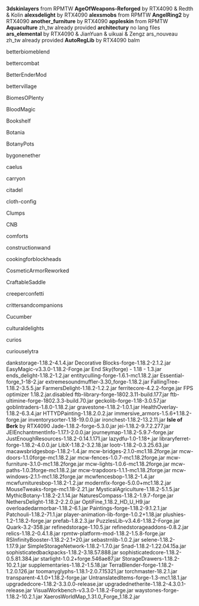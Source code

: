 __3dskinlayers__
from RPMTW
__AgeOfWeapons-Reforged__
by RTX4090 & Redth & Kolin
__alexsdelight__
by RTX4090
__alexsmobs__
from RPMTW
__AngelRing2__
by RTX4090
__another_furniture__
by RTX4090
__appleskin__
from RPMTW
__Aquaculture__
zh_tw already provided
__architectury__
no lang files
__ars_elemental__
by RTX4090 & JianYuan & uikuai & Zengz
ars_nouveau
zh_tw already provided
__AutoRegLib__
by RTX4090
balm

betterbiomeblend

bettercombat

BetterEnderMod

bettervillage

BiomesOPlenty

BloodMagic

Bookshelf

Botania

BotanyPots

bygonenether

caelus

carryon

citadel

cloth-config

Clumps

CNB

comforts

constructionwand

cookingforblockheads

CosmeticArmorReworked

CraftableSaddle

creeperconfetti

crittersandcompanions

Cucumber

culturaldelights

curios

curiouselytra


dankstorage-1.18.2-4.1.4.jar
Decorative Blocks-forge-1.18.2-2.1.2.jar
EasyMagic-v3.3.0-1.18.2-Forge.jar
End Sky(forge) - 1.18 - 1.3.jar
ends_delight-1.18.2-1.2.jar
entityculling-forge-1.6.1-mc1.18.2.jar
Essential-forge_1-18-2.jar
extremesoundmuffler-3.30_forge-1.18.2.jar
FallingTree-1.18.2-3.5.5.jar
FarmersDelight-1.18.2-1.2.2.jar
ferritecore-4.2.2-forge.jar
FPS optimizer 1.18.2.jar.disabled
ftb-library-forge-1802.3.11-build.177.jar
ftb-ultimine-forge-1802.3.3-build.70.jar
geckolib-forge-1.18-3.0.57.jar
goblintraders-1.8.0-1.18.2.jar
gravestone-1.18.2-1.0.1.jar
HealthOverlay-1.18.2-6.3.4.jar
HTTYDPainting-1.18.2.0.2.jar
immersive_armors-1.5.6+1.18.2-forge.jar
inventorysorter-1.18-19.0.0.jar
ironchest-1.18.2-13.2.11.jar
__Isle of Berk__
by RTX4090
Jade-1.18.2-forge-5.3.0.jar
jei-1.18.2-9.7.2.277.jar
JEIEnchantmentInfo-1.17.1-2.0.0.jar
journeymap-1.18.2-5.9.7-forge.jar
JustEnoughResources-1.18.2-0.14.1.171.jar
lazydfu-1.0-1.18+.jar
libraryferret-forge-1.18.2-4.0.0.jar
LibX-1.18.2-3.2.18.jar
lootr-1.18.2-0.3.25.63.jar
macawsbridgesbop-1.18.2-1.4.jar
mcw-bridges-2.1.0-mc1.18.2forge.jar
mcw-doors-1.1.0forge-mc1.18.2.jar
mcw-fences-1.0.7-mc1.18.2forge.jar
mcw-furniture-3.1.0-mc1.18.2forge.jar
mcw-lights-1.0.6-mc1.18.2forge.jar
mcw-paths-1.0.3forge-mc1.18.2.jar
mcw-trapdoors-1.1.1-mc1.18.2forge.jar
mcw-windows-2.1.1-mc1.18.2forge.jar
mcwfencesbop-1.18.2-1.4.jar
mcwfurnituresbop-1.18.2-1.2.jar
modernfix-forge-5.0.0+mc1.18.2.jar
MouseTweaks-forge-mc1.18-2.21.jar
MysticalAgriculture-1.18.2-5.1.5.jar
MythicBotany-1.18.2-2.1.14.jar
NaturesCompass-1.18.2-1.9.7-forge.jar
NethersDelight-1.18.2-2.2.0.jar
OptiFine_1.18.2_HD_U_H9.jar
overloadedarmorbar-1.18.2-6.1.jar
Paintings-forge-1.18.2-9.1.2.1.jar
Patchouli-1.18.2-71.1.jar
player-animation-lib-forge-1.0.2+1.18.jar
plushies-1.2-1.18.2-forge.jar
prefab-1.8.2.3.jar
PuzzlesLib-v3.4.6-1.18.2-Forge.jar
Quark-3.2-358.jar
refinedstorage-1.10.5.jar
refinedstorageaddons-0.8.2.jar
relics-1.18.2-0.4.1.8.jar
rpmtw-platform-mod-1.18.2-1.5.8-forge.jar
RSInfinityBooster-1.18.2-2.1+20.jar
sebastrnlib-1.0.2.jar
selene-1.18.2-1.17.9.jar
SimpleStorageNetwork-1.18.2-1.7.0.jar
Snad-1.18.2-1.22.04.15a.jar
sophisticatedbackpacks-1.18.2-3.18.57.888.jar
sophisticatedcore-1.18.2-0.5.81.384.jar
starlight-1.0.2+forge.546ae87.jar
StorageDrawers-1.18.2-10.2.1.jar
supplementaries-1.18.2-1.5.18.jar
TerraBlender-forge-1.18.2-1.2.0.126.jar
toomanyglyphs-1.18.1-2.0.7.15321.jar
torchmaster-18.2.1.jar
transparent-4.1.0+1.18.2-forge.jar
UntranslatedItems-forge-1.3-mc1.18.1.jar
upgradedcore-1.18.2-3.3.0.0-release.jar
upgradednetherite-1.18.2-4.3.0.1-release.jar
VisualWorkbench-v3.3.0-1.18.2-Forge.jar
waystones-forge-1.18.2-10.2.1.jar
XaerosWorldMap_1.31.0_Forge_1.18.2.jar
